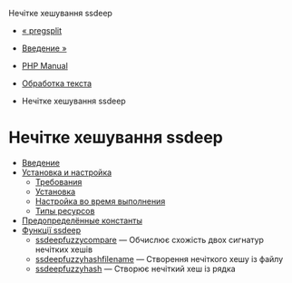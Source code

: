 Нечітке хешування ssdeep

-   [« pregsplit](function.preg-split.html)
    
-   [Введение »](intro.ssdeep.html)
    
-   [PHP Manual](index.html)
    
-   [Обработка текста](refs.basic.text.html)
    
-   Нечітке хешування ssdeep
    

# Нечітке хешування ssdeep

-   [Введение](intro.ssdeep.html)
-   [Установка и настройка](ssdeep.setup.html)
    -   [Требования](ssdeep.requirements.html)
    -   [Установка](ssdeep.installation.html)
    -   [Настройка во время выполнения](ssdeep.configuration.html)
    -   [Типы ресурсов](ssdeep.resources.html)
-   [Предопределённые константы](ssdeep.constants.html)
-   [Функції ssdeep](ref.ssdeep.html)
    -   [ssdeepfuzzycompare](function.ssdeep-fuzzy-compare.html) — Обчислює схожість двох сигнатур нечітких хешів
    -   [ssdeepfuzzyhashfilename](function.ssdeep-fuzzy-hash-filename.html) — Створення нечіткого хешу із файлу
    -   [ssdeepfuzzyhash](function.ssdeep-fuzzy-hash.html) — Створює нечіткий хеш із рядка